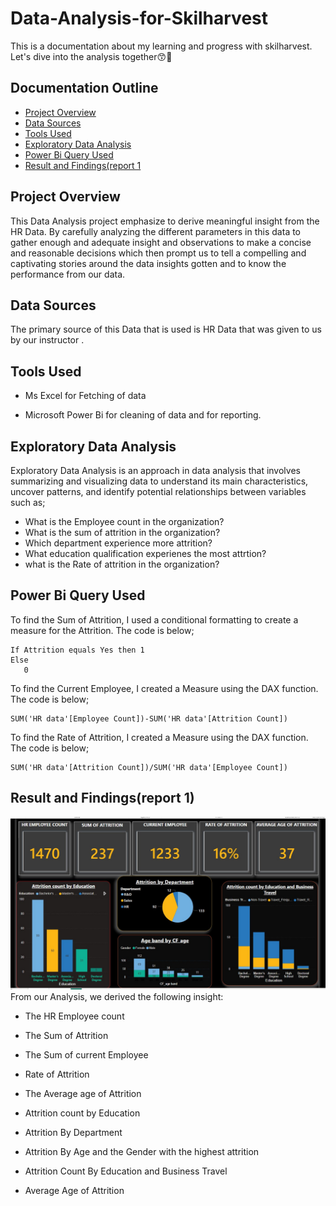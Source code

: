 # Data-Analysis-for-Skilharvest
This is a documentation about my learning and progress with skilharvest. Let's dive into the analysis together😙💃

## Documentation Outline
- [Project Overview](#project-overview)
- [Data Sources](#data-sources)
- [Tools Used](#tools-used)
- [Exploratory Data Analysis](#exploratory-data-analysis)
- [Power Bi Query Used](#power-bi-query-used)
- [Result and Findings(report 1](#result-and-findings-report1)

## Project Overview

This Data Analysis project emphasize to derive meaningful insight from the HR Data. By carefully analyzing the different parameters in this data to gather enough and adequate insight and observations to make a concise and reasonable decisions which then prompt us to tell a compelling and captivating stories around the data insights gotten and to know the performance from our data.

## Data Sources
The primary source of this Data that is used is HR Data that was given to us by our instructor .

## Tools Used
- Ms Excel for Fetching of data

- Microsoft Power Bi for cleaning of data and for reporting.

## Exploratory Data Analysis

Exploratory Data Analysis is an approach in data analysis that involves summarizing and visualizing data to understand its main characteristics, uncover patterns, and identify potential relationships between variables such as;

- What is the Employee count in the organization?
- What is the sum of attrition in the organization?
- Which department experience more attrition?
- What education qualification experienes the most attrtion?
- what is the Rate of attrition in the organization?
  
## Power Bi Query Used

To find the Sum of Attrition, I used a conditional formatting to create a measure for the Attrition. The code is below;
```
If Attrition equals Yes then 1
Else
   0
```
To find the Current Employee, I created a Measure using the DAX function. The code is below;
```
SUM('HR data'[Employee Count])-SUM('HR data'[Attrition Count])
```
To find the Rate of Attrition, I created a Measure using the DAX function. The code is below;
```
SUM('HR data'[Attrition Count])/SUM('HR data'[Employee Count])
```


  ## Result and Findings(report 1)
  ![DASH](https://github.com/Ellamina19/Data-Analysis-for-Skilharvest/blob/main/HR%20REPORT.jpg)
  From our Analysis, we derived the following insight:

-  The HR Employee count

- The Sum of Attrition

- The Sum of current Employee

- Rate of Attrition

- The Average age of Attrition

- Attrition count by Education

- Attrition By Department

- Attrition By Age and the Gender with the highest attrition

- Attrition Count By Education and Business Travel

- Average Age of Attrition 
